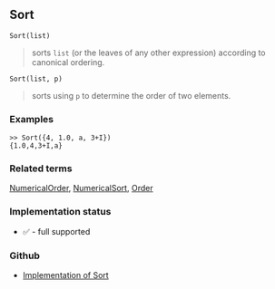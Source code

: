 ## Sort

```
Sort(list)
```

> sorts `list` (or the leaves of any other expression) according to canonical ordering.

```
Sort(list, p) 
```

> sorts using `p` to determine the order of two elements.
 
### Examples

```
>> Sort({4, 1.0, a, 3+I})
{1.0,4,3+I,a}
```

### Related terms 
[NumericalOrder](NumericalOrder.md), [NumericalSort](NumericalSort.md), [Order](Order.md)






### Implementation status

* &#x2705; - full supported

### Github

* [Implementation of Sort](https://github.com/axkr/symja_android_library/blob/master/symja_android_library/matheclipse-core/src/main/java/org/matheclipse/core/builtin/StructureFunctions.java#L1886) 
